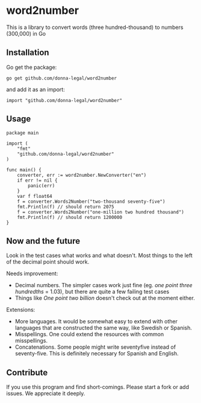 # word2number

This is a library to convert words (three hundred-thousand) to numbers (300,000) in Go

## Installation

Go get the package:

`go get github.com/donna-legal/word2number`

and add it as an import:

```golang
import "github.com/donna-legal/word2number"
```

## Usage

```golang
package main

import (
    "fmt"
    "github.com/donna-legal/word2number"
)

func main() {
    converter, err := word2number.NewConverter("en")
    if err != nil {
        panic(err)
    }
    var f float64
    f = converter.Words2Number("two-thousand seventy-five")
    fmt.Println(f) // should return 2075
    f = converter.Words2Number("one-million two hundred thousand")
    fmt.Println(f) // should return 1200000
}
```

## Now and the future

Look in the test cases what works and what doesn't. 
Most things to the left of the decimal point should work.

Needs improvement:

* Decimal numbers. The simpler cases work just fine (eg. _one point three hundredths_ = 1.03), but there are quite a few failing test cases
* Things like _One point two billion_ doesn't check out at the moment either. 

Extensions:

* More languages. It would be somewhat easy to extend with other languages that are constructed the same way, like Swedish or Spanish.
* Misspellings. One could extend the resources with common misspellings.
* Concatenations. Some people might write seventyfive instead of seventy-five. This is definitely necessary for Spanish and English.

## Contribute

If you use this program and find short-comings. Please start a fork or add issues. We appreciate it deeply.
